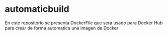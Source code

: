 # automaticbuild 

En este repositorio se presenta DockerFile que sera usado para Docker Hub para crear de forma automatica una imagen de Docker
